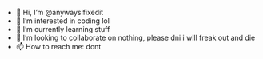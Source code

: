 - 👋 Hi, I’m @anywaysifixedit
- 👀 I’m interested in coding lol
- 🌱 I’m currently learning stuff
- 💞️ I’m looking to collaborate on nothing, please dni i will freak out and die
- 📫 How to reach me: dont

<!---
anywaysifixedit/anywaysifixedit is a ✨ special ✨ repository because its `README.md` (this file) appears on your GitHub profile.
You can click the Preview link to take a look at your changes.
--->
